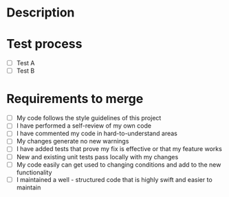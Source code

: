 # Description
<!--
Please include a summary of the change and which issue is fixed. Please also include relevant motivation and context. List any dependencies that are required for this change.
-->

# Test process
<!--
Please describe the tests that you ran to verify your changes. Provide instructions so we can reproduce. Please also list any relevant details for your test configuration.
-->

- [ ] Test A
- [ ] Test B

# Requirements to merge
<!--
Ensure your pull request meets all the requirements for merging. Place an `x` in each box to indicate that your pull request meets that requirement.
-->
- [ ] My code follows the style guidelines of this project
- [ ] I have performed a self-review of my own code
- [ ] I have commented my code in hard-to-understand areas
- [ ] My changes generate no new warnings
- [ ] I have added tests that prove my fix is effective or that my feature works
- [ ] New and existing unit tests pass locally with my changes
- [ ] My code easily can get used to changing conditions and add to the new functionality
- [ ] I maintained a well - structured code that is highly swift and easier to maintain
